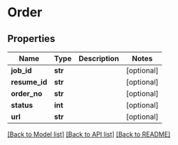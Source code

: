 # Order

## Properties
Name | Type | Description | Notes
------------ | ------------- | ------------- | -------------
**job_id** | **str** |  | [optional] 
**resume_id** | **str** |  | [optional] 
**order_no** | **str** |  | [optional] 
**status** | **int** |  | [optional] 
**url** | **str** |  | [optional] 

[[Back to Model list]](../README.md#documentation-for-models) [[Back to API list]](../README.md#documentation-for-api-endpoints) [[Back to README]](../README.md)

